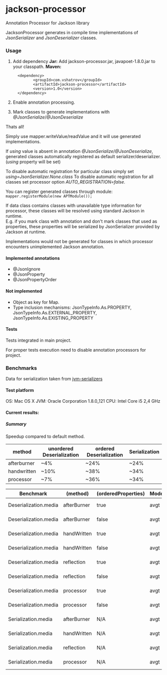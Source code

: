 # jackson-processor
Annotation Processor for Jackson library

JacksonProcessor generates in compile time implementations of _JsonSerializer_ and _JsonDeserializer_ classes.

### Usage

1. Add dependency
    **Jar:**
    Add jackson-processor.jar, javapoet-1.8.0.jar to your classpath. 
    **Maven:**

         <dependency>
                <groupId>com.vshatrov</groupId>
                <artifactId>jackson-processor</artifactId>
                <version>1.0</version>
         </dependency>
2. Enable annotation processing.
3. Mark classes to generate implementations with _@JsonSerialize_/_@JsonDeserialize_

Thats all! 

Simply use mapper.writeValue/readValue and it will use generated implementations.


If _using_ value is absent in annotation _@JsonSerialize_/_@JsonDeserialize_, generated classes automatically registered as default 
serializer/deserializer. (_using_ property will be set)

To disable automatic registration for particular class simply set _using=JsonSerializer.None.class_
To disable automatic registration for all classes set processor option _AUTO_REGISTRATION=false_. 

You can register generated classes through module:
`mapper.registerModule(new APTModule());`


If data class contains classes with unavailable type information for processor, 
these classes will be resolved using standard Jackson in runtime.  
E.g. if you mark class with annotation and don't mark classes that used as properties,
 these properties will be serialized by JsonSerializer provided by Jackson at runtime. 


Implementations would not be generated for classes in which processor encounters unimplemented Jackson annotation. 

#### Implemented annotations
- @JsonIgnore
- @JsonProperty
- @JsonPropertyOrder

#### Not implemented
- Object as key for Map. 
- Type inclusion mechanisms: JsonTypeInfo.As.PROPERTY, JsonTypeInfo.As.EXTERNAL_PROPERTY, JsonTypeInfo.As.EXISTING_PROPERTY 

#### Tests
Tests integrated in main project. 

For proper tests execution need to disable annotation processors for project. 

### Benchmarks

Data for serialization taken from [jvm-serializers](https://github.com/eishay/jvm-serializers/wiki)

#### Test platform
OS: Mac OS X
JVM: Oracle Corporation 1.8.0_121
CPU: Intel Core i5 2,4 GHz

#### Current results:

##### Summary
Speedup compared to default method. 

method | unordered Deserialization | ordered Deserialization | Serialization
---|---|---|---
afterburner | ~4%  | ~24% |  ~24%
handwritten | ~10% | ~38% |  ~34%
processor   | ~7%  | ~36% |  ~34%

Benchmark             |   (method) | (orderedProperties) | Mode | Cnt   |  Score  |  Error | Units
---|---|---|---|---|---|---|---
Deserialization.media |  afterBurner |                 true |  avgt |   45 |  3258.910 | ± 40.761  | ns/op
Deserialization.media |  afterBurner |                false | avgt |   45 |  4115.280 | ± 78.264  | ns/op
Deserialization.media |  handWritten |                true |  avgt |   45 |  2657.641 | ± 27.735  | ns/op
Deserialization.media |  handWritten |               false | avgt |   45 |  3887.021 | ± 55.742  | ns/op
Deserialization.media |   reflection |                true |  avgt |   45 |  4290.085 | ± 43.724  | ns/op
Deserialization.media |   reflection |               false | avgt |   45 |  4270.587 | ± 42.514  | ns/op
Deserialization.media |    processor |                true |  avgt |   45 |  2764.893 | ± 31.379  | ns/op
Deserialization.media |    processor |               false | avgt |   45 |  4000.650 | ± 51.507  | ns/op
Serialization.media |    afterBurner |                  N/A |  avgt |   45 |  1968.629 | ± 24.605  | ns/op
Serialization.media |    handWritten |                 N/A |  avgt |   45 |  1711.002 | ± 34.012  | ns/op
Serialization.media |     reflection |                 N/A |  avgt |   45 |  2572.149 | ± 33.514  | ns/op
Serialization.media |      processor |                 N/A |  avgt |   45 |  1703.740 | ± 29.353  | ns/op
